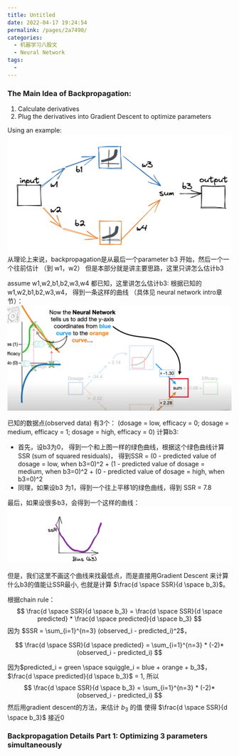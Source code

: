 ```yaml
---
title: Untitled
date: 2022-04-17 19:24:54
permalink: /pages/2a7490/
categories:
  - 机器学习八股文
  - Neural Network
tags:
  - 
---
```


### The Main Idea of Backpropagation:
1. Calculate derivatives
2. Plug the derivatives into Gradient Descent to optimize parameters

Using an example:
![](https://raw.githubusercontent.com/emmableu/image/master/202204171940141.png)
从理论上来说，backpropagation是从最后一个parameter b3 开始，然后一个一个往前估计 （到 w1，w2）
但是本部分就是讲主要思路，这里只讲怎么估计b3

assume w1,w2,b1,b2,w3,w4 都已知，这里讲怎么估计b3:
根据已知的w1,w2,b1,b2,w3,w4， 得到一条这样的曲线 （具体见 neural network intro章节）：
![](https://raw.githubusercontent.com/emmableu/image/master/202204110114878.png)

已知的数据点(observed data) 有3个： (dosage = low, efficacy = 0; dosage = medium, efficacy = 1; dosage = high, efficacy = 0)
计算b3:
- 首先，设b3为0， 得到一个和上图一样的绿色曲线，根据这个绿色曲线计算SSR (sum of squared residuals)， 得到SSR = (0 - predicted value of dosage = low, when b3=0)^2 + (1 - predicted value of dosage = medium, when b3=0)^2 + (0 - predicted value of dosage = high, when b3=0)^2
- 同理，如果设b3 为1，得到一个往上平移1的绿色曲线，得到 SSR = 7.8

最后，如果设很多b3，会得到一个这样的曲线：
![](https://raw.githubusercontent.com/emmableu/image/master/202204171955390.png)

 
但是，我们这里不画这个曲线来找最低点，而是直接用Gradient Descent 来计算什么b3的值能让SSR最小, 也就是计算 $\frac{d \space SSR}{d \space b_3}$。

根据chain rule：
$$
\frac{d \space SSR}{d \space b_3} = \frac{d \space SSR}{d \space predicted} *  \frac{d \space predicted}{d \space b_3} 
$$
因为 $SSR = \sum_{i=1}^{n=3} (observed_i - predicted_i)^2$，

$$
\frac{d \space SSR}{d \space predicted} = \sum_{i=1}^{n=3} * (-2)*(observed_i - predicted_i)
$$

因为$predicted_i = green \space squiggle_i = blue + orange + b_3$， $\frac{d \space predicted}{d \space b_3}$ = 1,
所以
$$
\frac{d \space SSR}{d \space b_3} = \sum_{i=1}^{n=3} * (-2)*(observed_i - predicted_i)
$$
然后用gradient descent的方法，来估计 $b_3$ 的值 使得 $\frac{d \space SSR}{d \space b_3}$ 接近0

### Backpropagation Details Part 1: Optimizing 3 parameters simultaneously
